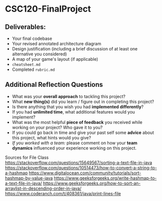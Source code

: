 # CSC120-FinalProject

## Deliverables:
 - Your final codebase 
 - Your revised annotated architecture diagram 
 - Design justification (including a brief discussion of at least one alternative you considered) 
 - A map of your game's layout (if applicable) 
 - `cheatsheet.md` 
 - Completed `rubric.md`
  
## Additional Reflection Questions
 - What was your **overall approach** to tackling this project?
 - What **new thing(s)** did you learn / figure out in completing this project?
 - Is there anything that you wish you had **implemented differently**?
 - If you had **unlimited time**, what additional features would you implement?
 - What was the most helpful **piece of feedback** you received while working on your project? Who gave it to you?
 - If you could go back in time and give your past self some **advice** about this project, what hints would you give?
 - _If you worked with a team:_ please comment on how your **team dynamics** influenced your experience working on this project.


Sources for File Class
https://stackoverflow.com/questions/15649567/sorting-a-text-file-in-java
https://stackoverflow.com/questions/10514473/how-to-convert-a-string-to-a-hashmap
https://www.digitalocean.com/community/tutorials/sort-hashmap-by-value-java 
https://www.geeksforgeeks.org/write-hashmap-to-a-text-file-in-java/ 
https://www.geeksforgeeks.org/how-to-sort-an-arraylist-in-descending-order-in-java/ 
https://www.coderanch.com/t/408361/java/print-lines-file 